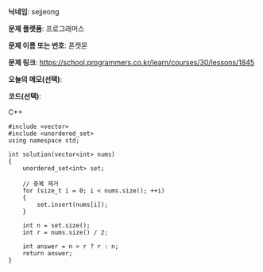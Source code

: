 **닉네임**: sejjeong

**문제 플랫폼**: 프로그래머스

**문제 이름 또는 번호**: 폰켓몬

**문제 링크**: https://school.programmers.co.kr/learn/courses/30/lessons/1845

**오늘의 메모(선택)**: 
					
**코드(선택)**:

C++

```
#include <vector>
#include <unordered_set>
using namespace std;

int solution(vector<int> nums)
{
    unordered_set<int> set;
    
    // 중복 제거
    for (size_t i = 0; i < nums.size(); ++i)
    {
        set.insert(nums[i]);
    }
    
    int n = set.size();
    int r = nums.size() / 2;

    int answer = n > r ? r : n;
    return answer;
}

```
